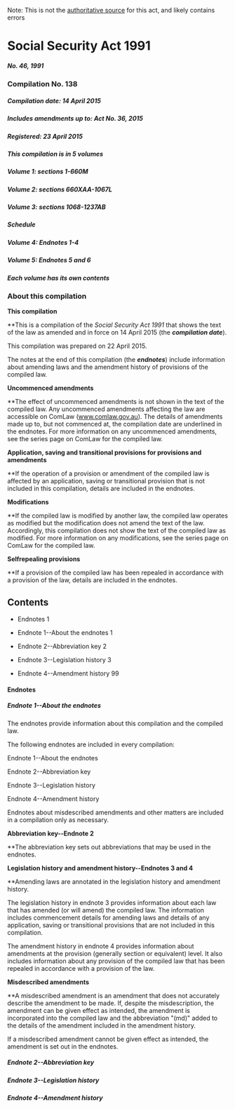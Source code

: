 Note: This is not the [authoritative source](https://www.comlaw.gov.au/Details/C2015C00217) for this act, and likely contains errors

# Social Security Act 1991

##### No. 46, 1991

### Compilation No. 138

##### Compilation date: 14 April 2015

##### Includes amendments up to: Act No. 36, 2015

##### Registered: 23 April 2015

##### This compilation is in 5 volumes

##### Volume 1: sections 1-660M

##### Volume 2: sections 660XAA-1067L

##### Volume 3: sections 1068-1237AB

##### Schedule

##### Volume 4: Endnotes 1-4

##### Volume 5: Endnotes 5 and 6

##### Each volume has its own contents

### About this compilation

**This compilation**

**This is a compilation of the _Social Security Act 1991_ that shows the text of the law as amended and in force on 14 April 2015 (the **_compilation date_**).

This compilation was prepared on 22 April 2015.

The notes at the end of this compilation (the **_endnotes_**) include information about amending laws and the amendment history of provisions of the compiled law.

**Uncommenced amendments**

**The effect of uncommenced amendments is not shown in the text of the compiled law. Any uncommenced amendments affecting the law are accessible on ComLaw (www.comlaw.gov.au). The details of amendments made up to, but not commenced at, the compilation date are underlined in the endnotes. For more information on any uncommenced amendments, see the series page on ComLaw for the compiled law.

**Application, saving and transitional provisions for provisions and amendments**

**If the operation of a provision or amendment of the compiled law is affected by an application, saving or transitional provision that is not included in this compilation, details are included in the endnotes.

**Modifications**

**If the compiled law is modified by another law, the compiled law operates as modified but the modification does not amend the text of the law. Accordingly, this compilation does not show the text of the compiled law as modified. For more information on any modifications, see the series page on ComLaw for the compiled law.

**Selfrepealing provisions**

**If a provision of the compiled law has been repealed in accordance with a provision of the law, details are included in the endnotes.

## Contents

  * Endnotes	1

   * Endnote 1--About the endnotes	1

   * Endnote 2--Abbreviation key	2

   * Endnote 3--Legislation history	3

   * Endnote 4--Amendment history	99

#### Endnotes

##### Endnote 1--About the endnotes

The endnotes provide information about this compilation and the compiled law.

The following endnotes are included in every compilation: 

Endnote 1--About the endnotes

Endnote 2--Abbreviation key

Endnote 3--Legislation history

Endnote 4--Amendment history

Endnotes about misdescribed amendments and other matters are included in a compilation only as necessary.

**Abbreviation key--Endnote 2**

**The abbreviation key sets out abbreviations that may be used in the endnotes.

**Legislation history and amendment history--Endnotes 3 and 4**

**Amending laws are annotated in the legislation history and amendment history.

The legislation history in endnote 3 provides information about each law that has amended (or will amend) the compiled law. The information includes commencement details for amending laws and details of any application, saving or transitional provisions that are not included in this compilation.

The amendment history in endnote 4 provides information about amendments at the provision (generally section or equivalent) level. It also includes information about any provision of the compiled law that has been repealed in accordance with a provision of the law.

**Misdescribed amendments**

**A misdescribed amendment is an amendment that does not accurately describe the amendment to be made. If, despite the misdescription, the amendment can be given effect as intended, the amendment is incorporated into the compiled law and the abbreviation "(md)" added to the details of the amendment included in the amendment history.

If a misdescribed amendment cannot be given effect as intended, the amendment is set out in the endnotes.

##### Endnote 2--Abbreviation key

##### Endnote 3--Legislation history

##### Endnote 4--Amendment history

